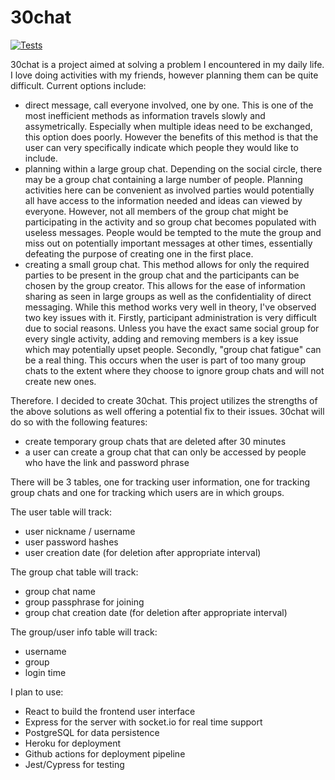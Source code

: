 # 30chat

[![Tests](https://github.com/xavier-kong/30-chat/actions/workflows/test.yml/badge.svg)](https://github.com/xavier-kong/30-chat/actions/workflows/test.yml)

30chat is a project aimed at solving a problem I encountered in my daily life. I love doing activities with my friends, however planning them can be quite difficult.
Current options include:

- direct message, call everyone involved, one by one. This is one of the most inefficient methods as information travels slowly and assymetrically. Especially when multiple ideas need to be exchanged, this option does poorly. However the benefits of this method is that the user can very specifically indicate which people they would like to include.
- planning within a large group chat. Depending on the social circle, there may be a group chat containing a large number of people. Planning activities here can be convenient as involved parties would potentially all have access to the information needed and ideas can viewed by everyone. However, not all members of the group chat might be participating in the activity and so group chat becomes populated with useless messages. People would be tempted to the mute the group and miss out on potentially important messages at other times, essentially defeating the purpose of creating one in the first place.
- creating a small group chat. This method allows for only the required parties to be present in the group chat and the participants can be chosen by the group creator. This allows for the ease of information sharing as seen in large groups as well as the confidentiality of direct messaging. While this method works very well in theory, I've observed two key issues with it. Firstly, participant administration is very difficult due to social reasons. Unless you have the exact same social group for every single activity, adding and removing members is a key issue which may potentially upset people. Secondly, "group chat fatigue" can be a real thing. This occurs when the user is part of too many group chats to the extent where they choose to ignore group chats and will not create new ones.

Therefore. I decided to create 30chat. This project utilizes the strengths of the above solutions as well offering a potential fix to their issues. 30chat will do so with the following features:

- create temporary group chats that are deleted after 30 minutes
- a user can create a group chat that can only be accessed by people who have the link and password phrase

There will be 3 tables, one for tracking user information, one for tracking group chats and one for tracking which users are in which groups.

The user table will track:

- user nickname / username
- user password hashes
- user creation date (for deletion after appropriate interval)

The group chat table will track:

- group chat name
- group passphrase for joining
- group chat creation date (for deletion after appropriate interval)

The group/user info table will track:

- username
- group
- login time

I plan to use:

- React to build the frontend user interface
- Express for the server with socket.io for real time support
- PostgreSQL for data persistence
- Heroku for deployment
- Github actions for deployment pipeline
- Jest/Cypress for testing
